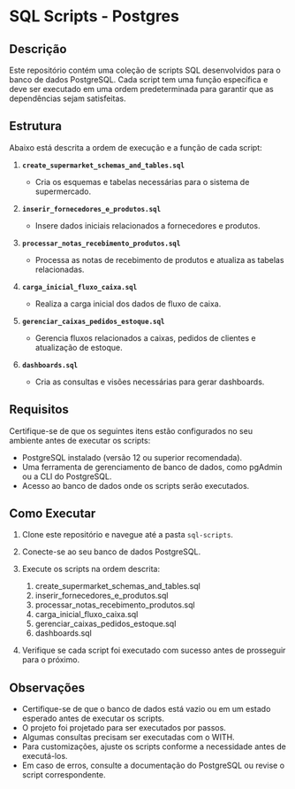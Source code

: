 # SQL Scripts - Postgres

## Descrição
Este repositório contém uma coleção de scripts SQL desenvolvidos para o banco de dados PostgreSQL. Cada script tem uma função específica e deve ser executado em uma ordem predeterminada para garantir que as dependências sejam satisfeitas.

## Estrutura
Abaixo está descrita a ordem de execução e a função de cada script:

1. **`create_supermarket_schemas_and_tables.sql`**
   - Cria os esquemas e tabelas necessárias para o sistema de supermercado.

2. **`inserir_fornecedores_e_produtos.sql`**
   - Insere dados iniciais relacionados a fornecedores e produtos.

3. **`processar_notas_recebimento_produtos.sql`**
   - Processa as notas de recebimento de produtos e atualiza as tabelas relacionadas.

4. **`carga_inicial_fluxo_caixa.sql`**
   - Realiza a carga inicial dos dados de fluxo de caixa.

5. **`gerenciar_caixas_pedidos_estoque.sql`**
   - Gerencia fluxos relacionados a caixas, pedidos de clientes e atualização de estoque.

6. **`dashboards.sql`**
   - Cria as consultas e visões necessárias para gerar dashboards.

## Requisitos
Certifique-se de que os seguintes itens estão configurados no seu ambiente antes de executar os scripts:

- PostgreSQL instalado (versão 12 ou superior recomendada).
- Uma ferramenta de gerenciamento de banco de dados, como pgAdmin ou a CLI do PostgreSQL.
- Acesso ao banco de dados onde os scripts serão executados.

## Como Executar
1. Clone este repositório e navegue até a pasta `sql-scripts`.
2. Conecte-se ao seu banco de dados PostgreSQL.
3. Execute os scripts na ordem descrita:
   1. create_supermarket_schemas_and_tables.sql
   2. inserir_fornecedores_e_produtos.sql
   3. processar_notas_recebimento_produtos.sql
   4. carga_inicial_fluxo_caixa.sql
   5. gerenciar_caixas_pedidos_estoque.sql
   6. dashboards.sql


4. Verifique se cada script foi executado com sucesso antes de prosseguir para o próximo.

## Observações
- Certifique-se de que o banco de dados está vazio ou em um estado esperado antes de executar os scripts.
- O projeto foi projetado para ser executados por passos.
- Algumas consultas precisam ser executadas com o WITH. 
- Para customizações, ajuste os scripts conforme a necessidade antes de executá-los.
- Em caso de erros, consulte a documentação do PostgreSQL ou revise o script correspondente.
